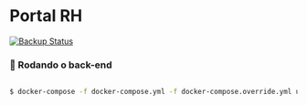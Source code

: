 # Portal RH
[![Backup Status](https://cloudback.it/badge/Bullla/portalrh-backend)](https://cloudback.it)

### 🎲 Rodando o back-end

```bash

$ docker-compose -f docker-compose.yml -f docker-compose.override.yml up

```
